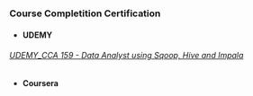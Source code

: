 
### Course Completition Certification 

- #### UDEMY
###### [UDEMY_CCA 159 - Data Analyst using Sqoop, Hive and Impala](https://www.udemy.com/course/cca-159-data-analyst-using-sqoop-hive-and-impala/)

- #### Coursera
